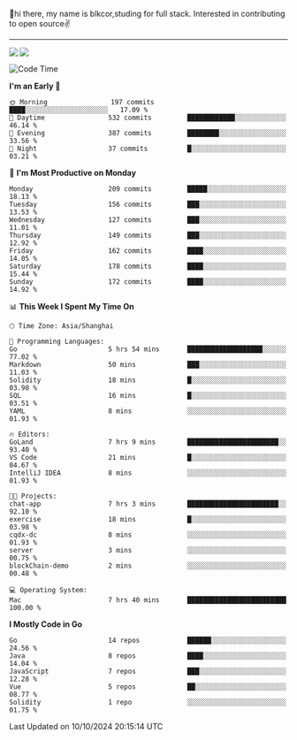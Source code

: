 👋hi there, my name is blkcor,studing for full stack.
Interested in contributing to open source✌️

<hr/>

![](https://github-readme-stats.vercel.app/api?username=blkcor)
<a href="https://github.com/blkcor/github-readme-stats">
    <img align="left" src="https://github-readme-stats.vercel.app/api/top-langs/?username=blkcor&hide=jupyter%20notebook,shaderlab,tex,c%23&langs_count=9" />
</a>


<!--START_SECTION:waka-->
![Code Time](http://img.shields.io/badge/Code%20Time-1%2C358%20hrs%2025%20mins-blue)

**I'm an Early 🐤** 

```text
🌞 Morning                197 commits         ████░░░░░░░░░░░░░░░░░░░░░   17.09 % 
🌆 Daytime                532 commits         ████████████░░░░░░░░░░░░░   46.14 % 
🌃 Evening                387 commits         ████████░░░░░░░░░░░░░░░░░   33.56 % 
🌙 Night                  37 commits          █░░░░░░░░░░░░░░░░░░░░░░░░   03.21 % 
```
📅 **I'm Most Productive on Monday** 

```text
Monday                   209 commits         █████░░░░░░░░░░░░░░░░░░░░   18.13 % 
Tuesday                  156 commits         ███░░░░░░░░░░░░░░░░░░░░░░   13.53 % 
Wednesday                127 commits         ███░░░░░░░░░░░░░░░░░░░░░░   11.01 % 
Thursday                 149 commits         ███░░░░░░░░░░░░░░░░░░░░░░   12.92 % 
Friday                   162 commits         ████░░░░░░░░░░░░░░░░░░░░░   14.05 % 
Saturday                 178 commits         ████░░░░░░░░░░░░░░░░░░░░░   15.44 % 
Sunday                   172 commits         ████░░░░░░░░░░░░░░░░░░░░░   14.92 % 
```


📊 **This Week I Spent My Time On** 

```text
🕑︎ Time Zone: Asia/Shanghai

💬 Programming Languages: 
Go                       5 hrs 54 mins       ███████████████████░░░░░░   77.02 % 
Markdown                 50 mins             ███░░░░░░░░░░░░░░░░░░░░░░   11.03 % 
Solidity                 18 mins             █░░░░░░░░░░░░░░░░░░░░░░░░   03.98 % 
SQL                      16 mins             █░░░░░░░░░░░░░░░░░░░░░░░░   03.51 % 
YAML                     8 mins              ░░░░░░░░░░░░░░░░░░░░░░░░░   01.93 % 

🔥 Editors: 
GoLand                   7 hrs 9 mins        ███████████████████████░░   93.40 % 
VS Code                  21 mins             █░░░░░░░░░░░░░░░░░░░░░░░░   04.67 % 
IntelliJ IDEA            8 mins              ░░░░░░░░░░░░░░░░░░░░░░░░░   01.93 % 

🐱‍💻 Projects: 
chat-app                 7 hrs 3 mins        ███████████████████████░░   92.10 % 
exercise                 18 mins             █░░░░░░░░░░░░░░░░░░░░░░░░   03.98 % 
cqdx-dc                  8 mins              ░░░░░░░░░░░░░░░░░░░░░░░░░   01.93 % 
server                   3 mins              ░░░░░░░░░░░░░░░░░░░░░░░░░   00.75 % 
blockChain-demo          2 mins              ░░░░░░░░░░░░░░░░░░░░░░░░░   00.48 % 

💻 Operating System: 
Mac                      7 hrs 40 mins       █████████████████████████   100.00 % 
```

**I Mostly Code in Go** 

```text
Go                       14 repos            ██████░░░░░░░░░░░░░░░░░░░   24.56 % 
Java                     8 repos             ████░░░░░░░░░░░░░░░░░░░░░   14.04 % 
JavaScript               7 repos             ███░░░░░░░░░░░░░░░░░░░░░░   12.28 % 
Vue                      5 repos             ██░░░░░░░░░░░░░░░░░░░░░░░   08.77 % 
Solidity                 1 repo              ░░░░░░░░░░░░░░░░░░░░░░░░░   01.75 % 
```




 Last Updated on 10/10/2024 20:15:14 UTC
<!--END_SECTION:waka-->



